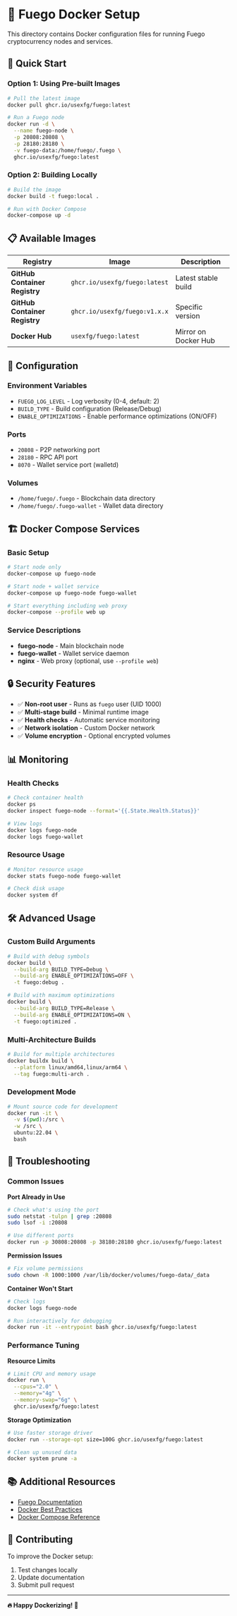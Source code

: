 # 🐳 Fuego Docker Setup

This directory contains Docker configuration files for running Fuego cryptocurrency nodes and services.

## 🚀 Quick Start

### **Option 1: Using Pre-built Images**
```bash
# Pull the latest image
docker pull ghcr.io/usexfg/fuego:latest

# Run a Fuego node
docker run -d \
  --name fuego-node \
  -p 20808:20808 \
  -p 28180:28180 \
  -v fuego-data:/home/fuego/.fuego \
  ghcr.io/usexfg/fuego:latest
```

### **Option 2: Building Locally**
```bash
# Build the image
docker build -t fuego:local .

# Run with Docker Compose
docker-compose up -d
```

## 📋 **Available Images**

| Registry | Image | Description |
|----------|-------|-------------|
| **GitHub Container Registry** | `ghcr.io/usexfg/fuego:latest` | Latest stable build |
| **GitHub Container Registry** | `ghcr.io/usexfg/fuego:v1.x.x` | Specific version |
| **Docker Hub** | `usexfg/fuego:latest` | Mirror on Docker Hub |

## 🔧 **Configuration**

### **Environment Variables**
- `FUEGO_LOG_LEVEL` - Log verbosity (0-4, default: 2)
- `BUILD_TYPE` - Build configuration (Release/Debug)
- `ENABLE_OPTIMIZATIONS` - Enable performance optimizations (ON/OFF)

### **Ports**
- `20808` - P2P networking port
- `28180` - RPC API port
- `8070` - Wallet service port (walletd)

### **Volumes**
- `/home/fuego/.fuego` - Blockchain data directory
- `/home/fuego/.fuego-wallet` - Wallet data directory

## 🏗️ **Docker Compose Services**

### **Basic Setup**
```bash
# Start node only
docker-compose up fuego-node

# Start node + wallet service
docker-compose up fuego-node fuego-wallet

# Start everything including web proxy
docker-compose --profile web up
```

### **Service Descriptions**
- **fuego-node** - Main blockchain node
- **fuego-wallet** - Wallet service daemon
- **nginx** - Web proxy (optional, use `--profile web`)

## 🔒 **Security Features**

- ✅ **Non-root user** - Runs as `fuego` user (UID 1000)
- ✅ **Multi-stage build** - Minimal runtime image
- ✅ **Health checks** - Automatic service monitoring
- ✅ **Network isolation** - Custom Docker network
- ✅ **Volume encryption** - Optional encrypted volumes

## 📊 **Monitoring**

### **Health Checks**
```bash
# Check container health
docker ps
docker inspect fuego-node --format='{{.State.Health.Status}}'

# View logs
docker logs fuego-node
docker logs fuego-wallet
```

### **Resource Usage**
```bash
# Monitor resource usage
docker stats fuego-node fuego-wallet

# Check disk usage
docker system df
```

## 🛠️ **Advanced Usage**

### **Custom Build Arguments**
```bash
# Build with debug symbols
docker build \
  --build-arg BUILD_TYPE=Debug \
  --build-arg ENABLE_OPTIMIZATIONS=OFF \
  -t fuego:debug .

# Build with maximum optimizations
docker build \
  --build-arg BUILD_TYPE=Release \
  --build-arg ENABLE_OPTIMIZATIONS=ON \
  -t fuego:optimized .
```

### **Multi-Architecture Builds**
```bash
# Build for multiple architectures
docker buildx build \
  --platform linux/amd64,linux/arm64 \
  --tag fuego:multi-arch .
```

### **Development Mode**
```bash
# Mount source code for development
docker run -it \
  -v $(pwd):/src \
  -w /src \
  ubuntu:22.04 \
  bash
```

## 🔧 **Troubleshooting**

### **Common Issues**

**Port Already in Use**
```bash
# Check what's using the port
sudo netstat -tulpn | grep :20808
sudo lsof -i :20808

# Use different ports
docker run -p 30808:20808 -p 38180:28180 ghcr.io/usexfg/fuego:latest
```

**Permission Issues**
```bash
# Fix volume permissions
sudo chown -R 1000:1000 /var/lib/docker/volumes/fuego-data/_data
```

**Container Won't Start**
```bash
# Check logs
docker logs fuego-node

# Run interactively for debugging
docker run -it --entrypoint bash ghcr.io/usexfg/fuego:latest
```

### **Performance Tuning**

**Resource Limits**
```bash
# Limit CPU and memory usage
docker run \
  --cpus="2.0" \
  --memory="4g" \
  --memory-swap="6g" \
  ghcr.io/usexfg/fuego:latest
```

**Storage Optimization**
```bash
# Use faster storage driver
docker run --storage-opt size=100G ghcr.io/usexfg/fuego:latest

# Clean up unused data
docker system prune -a
```

## 📚 **Additional Resources**

- [Fuego Documentation](https://github.com/usexfg/fuego)
- [Docker Best Practices](https://docs.docker.com/develop/best-practices/)
- [Docker Compose Reference](https://docs.docker.com/compose/)

## 🤝 **Contributing**

To improve the Docker setup:
1. Test changes locally
2. Update documentation
3. Submit pull request

---

**🔥 Happy Dockerizing! 🐳** 